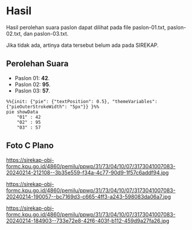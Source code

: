 # Hasil

Hasil perolehan suara paslon dapat dilihat pada file paslon-01.txt, paslon-02.txt, dan paslon-03.txt.

Jika tidak ada, artinya data tersebut belum ada pada SIREKAP.

## Perolehan Suara

 * Paslon 01: **42**.
 * Paslon 02: **95**.
 * Paslon 03: **57**.

```mermaid
%%{init: {"pie": {"textPosition": 0.5}, "themeVariables": {"pieOuterStrokeWidth": "5px"}} }%%
pie showData
    "01" : 42
    "02" : 95
    "03" : 57
```
## Foto C Plano

https://sirekap-obj-formc.kpu.go.id/4860/pemilu/ppwp/31/73/04/10/07/3173041007083-20240214-212108--3b35e559-f34a-4c77-90d9-1f57c6addf94.jpg

https://sirekap-obj-formc.kpu.go.id/4860/pemilu/ppwp/31/73/04/10/07/3173041007083-20240214-190057--bc7169d3-c665-4ff3-a243-598083da06a7.jpg

https://sirekap-obj-formc.kpu.go.id/4860/pemilu/ppwp/31/73/04/10/07/3173041007083-20240214-184903--733e72e8-42f6-403f-b112-459d9a27fa26.jpg
